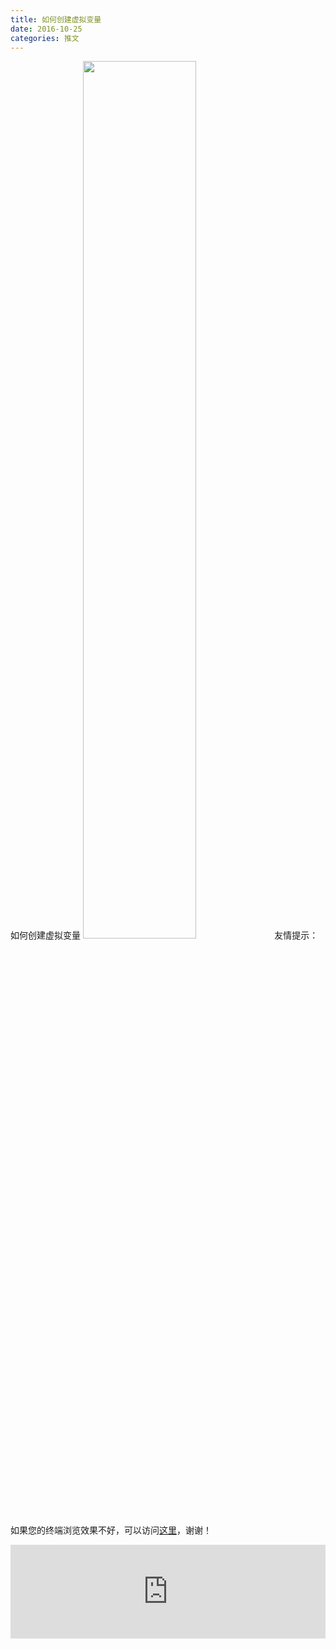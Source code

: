 ```yaml
---
title: 如何创建虚拟变量
date: 2016-10-25
categories: 推文
---
```

如何创建虚拟变量
<img src="http://mmbiz.qpic.cn/mmbiz_jpg/ACviaWTBFxhaxVr8icYx1nhPkgohcFys1iaDngRcYA2aq42M4TFoFcQPXEjToiaGuq5YhxxiaVQibNVoCrqR4mMkzFkw/0?wx_fmt=jpeg" style="width: 60%; height: auto;"/><!--more-->
友情提示：如果您的终端浏览效果不好，可以访问[这里](https://stata-club.github.io/stata_article/2016-10-25.html)，谢谢！
<iframe src="https://stata-club.github.io/stata_article/2016-10-25.html" id="iframepage" frameborder="0" scrolling="no" marginheight="0" marginwidth="0" width="100%" onLoad="iFrameHeight()"></iframe>
<script type="text/javascript" language="javascript">
function iFrameHeight() {
var ifm= document.getElementById("iframepage");
var subWeb = document.frames ? document.frames["iframepage"].document : ifm.contentDocument;   
if(ifm != null && subWeb != null) {
 ifm.height = subWeb.body.scrollHeight;
} 
} 
</script> 
